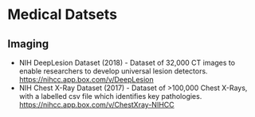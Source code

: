 # Medical Datsets

## Imaging

- NIH DeepLesion Dataset (2018) - Dataset of 32,000 CT images to enable researchers to develop universal lesion detectors. https://nihcc.app.box.com/v/DeepLesion
- NIH Chest X-Ray Dataset (2017) - Dataset of >100,000 Chest X-Rays, with a labelled csv file which identifies key pathologies. https://nihcc.app.box.com/v/ChestXray-NIHCC
